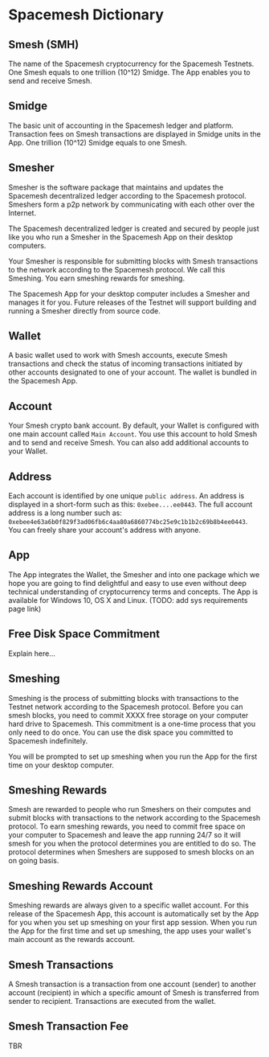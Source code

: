 # Spacemesh Dictionary

## Smesh (SMH)
The name of the Spacemesh cryptocurrency for the Spacemesh Testnets. One Smesh equals to one trillion (10^12) Smidge. The App enables you to send and receive Smesh.

## Smidge
The basic unit of accounting in the Spacemesh ledger and platform. Transaction fees on Smesh transactions are displayed in Smidge units in the App. One trillion (10^12) Smidge equals to one Smesh.

## Smesher
Smesher is the software package that maintains and updates the Spacemesh decentralized ledger according to the Spacemesh protocol. Smeshers form a p2p network by communicating with each other over the Internet.

The Spacemesh decentralized ledger is created and secured by people just like you who run a Smesher in the Spacemesh App on their desktop computers.


Your Smesher is responsible for submitting blocks with Smesh transactions to the network according to the Spacemesh protocol. We call this Smeshing. You earn smeshing rewards for smeshing.

The Spacemesh App for your desktop computer includes a Smesher and manages it for you. Future releases of the Testnet will support building and running a Smesher directly from source code.

## Wallet
A basic wallet used to work with Smesh accounts, execute Smesh transactions and check the status of incoming transactions initiated by other accounts designated to one of your account. The wallet is bundled in the Spacemesh App.

## Account
Your Smesh crypto bank account. By default, your Wallet is configured with one main account called `Main Account`. You use this account to hold Smesh and to send and receive Smesh. You can also add additional accounts to your Wallet.

## Address
Each account is identified by one unique `public address`. An address is displayed in a short-form such as this: `0xebee....ee0443`. The full account address is a long number such as: `0xebee4e63a6b0f829f3ad06fb6c4aa80a6860774bc25e9c1b1b2c69b8b4ee0443`. You can freely share your account's address with anyone.

## App
The App integrates the Wallet, the Smesher and into one package which we hope you are going to find delightful and easy to use even without deep technical understanding of cryptocurrency terms and concepts. The App is available for Windows 10, OS X and Linux. (TODO: add sys requirements page link)

## Free Disk Space Commitment
Explain here...

## Smeshing
Smeshing is the process of submitting blocks with transactions to the Testnet network according to the Spacemesh protocol. Before you can smesh blocks, you need to commit XXXX free storage on your computer hard drive to Spacemesh. This commitment is a one-time process that you only need to do once. You can use the disk space you committed to Spacemesh indefinitely.

You will be prompted to set up smeshing when you run the App for the first time on your desktop computer.

## Smeshing Rewards
Smesh are rewarded to people who run Smeshers on their computes and submit blocks with transactions to the network according to the Spacemesh protocol. To earn smeshing rewards, you need to commit free space on your computer to Spacemesh and leave the app running 24/7 so it will smesh for you when the protocol determines you are entitled to do so. The protocol determines when Smeshers are supposed to smesh blocks on an on going basis.

## Smeshing Rewards Account
Smeshing rewards are always given to a specific wallet account. For this release of the Spacemesh App, this account is automatically set by the App for you when you set up smeshing on your first app session. When you run the App for the first time and set up smeshing, the app uses your wallet's main account as the rewards account.

## Smesh Transactions
A Smesh transaction is a transaction from one account (sender) to another account (recipient) in which a specific amount of Smesh is transferred from sender to recipient. Transactions are executed from the wallet.

## Smesh Transaction Fee
TBR
